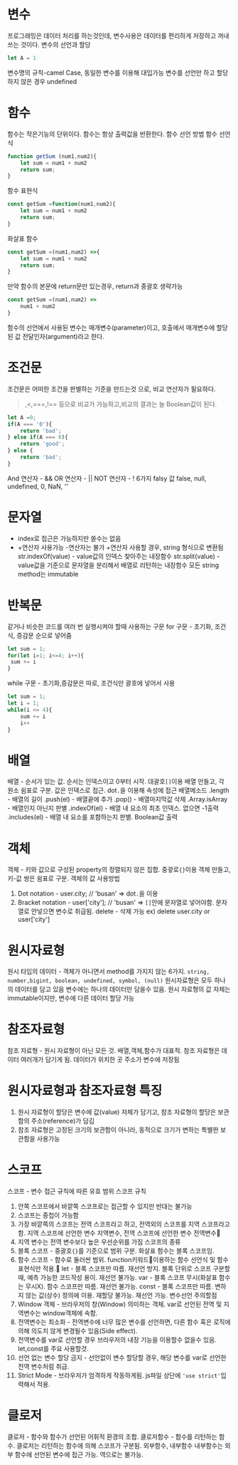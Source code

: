 # 변수
프로그래밍은 데이터 처리를 하는것인데, 변수사용은 데이터를 편리하게 저장하고 꺼내 쓰는 것이다.
변수의 선언과 할당
```js
let A = 1
```
변수명의 규칙-camel Case, 동일한 변수를 이용해 대입가능
변수를 선언만 하고 할당하지 않은 경우 undefined

# 함수
함수는 작은기능의 단위이다. 함수는 항상 출력값을 반환한다.
함수 선언 방법
함수 선언식
```js
function getSum (num1,num2){
    let sum = num1 + num2
    return sum;
}
```
함수 표현식
```js
const getSum =function(num1,num2){
    let sum = num1 + num2
    return sum;
}
```
화살표 함수
```js
const getSum =(num1,num2) =>{
    let sum = num1 + num2
    return sum;
}
```
만약 함수의 본문에 return문만 있는경우, return과 중괄호 생략가능
```js
const getSum =(num1,num2) =>
    num1 + num2
}
```
함수의 선언에서 사용된 변수는 매개변수(parameter)이고, 호출에서 매개변수에 할당된 값 전달인자(argument)라고 한다.

# 조건문
조건문은 어떠한 조건을 판별하는 기준을 만드는것 으로, 비교 연산자가 필요하다.
>,<,===,!== 등으로 비교가 가능하고,비교의 결과는 늘 Boolean값이 된다.
```js
let A =0;
if(A === '0'){
    return 'bad';
} else if(A === 0){
    return 'good';
} else {
    return 'bad';
}
```
And 연산자 - &&
OR 연산자 - ||
NOT 연산자 - !
6가지 falsy 값
false, null, undefined, 0, NaN, ''

# 문자열
- index로 접근은 가능하지만 쓸수는 없음
- +연산자 사용가능 -연산자는 불가 +연산자 사용할 경우, string 형식으로 변환됨
str.indexOf(value) - value값의 인덱스 찾아주는 내장함수
str.split(value) - value값을 기준으로 문자열을 분리해서 배열로 리턴하는 내장함수
모든 string method는 immutable

# 반복문
같거나 비슷한 코드를 여러 번 실행시켜야 할때 사용하는 구문
for 구문 - 초기화, 조건식, 증감문 순으로 넣어줌
```js
let sum = 1;
for(let i=1; i<=4; i++){
 sum += i
}
```
while 구문 - 초기화,증감문은 따로, 조건식만 괄호에 넣어서 사용
```js
let sum = 1;
let i = 1;
while(i <= 4){
    sum += i
    i++
}
```

# 배열 
배열 - 순서가 있는 값. 순서는 인덱스이고 0부터 시작. 대괄호`[]`이용 배열 만들고, 각 원소 쉼표로 구분. 값은 인덱스로 접근. dot`.`을 이용해 속성에 접근
배열메소드
.length - 배열의 길이 
.push(el) - 배열끝에 추가
.pop() - 배열마지막값 삭제
.Array.isArray - 배열인지 아닌지 판별
.indexOf(el) - 배열 내 요소의 최초 인덱스. 없으면 -1출력
.includes(el) - 배열 내 요소를 포함하는지 판별. Boolean값 출력

# 객체
객체 - 키와 값으로 구성된 property의 정렬되지 않은 집합. 중괗로`{}`이용 객체 만들고, 키-값 쌍은 쉼표로 구분.
객체의 값 사용방법
1. Dot notation - user.city; // 'busan' => dot`.`을 이용
2. Bracket notation - user['city']; // 'busan' => `[]`안에 문자열로 넣어야함. 문자열로 안넣으면 변수로 취급됨.
delete - 삭제 가능 ex) delete user.city or user['city']

# 원시자료형
원시 타입의 데이터 - 객체가 아니면서 method를 가지지 않는 6가지. `string, number,bigint, boolean, undefined, symbol, (null)`
원시자료형은 모두 하나의 데이터를 담고 있음 
변수에는 하나의 데이터만 담을수 있음. 원시 자료형의 값 자체는 immutable이지만, 변수에 다른 데이터 할당 가능

# 참조자료형
참조 자료형 - 원시 자료형이 아닌 모든 것. 배열,객체,함수가 대표적. 
참조 자료형은 데이터 여러개가 담기게 됨. 데이터가 위치한 곳 주소가 변수에 저장됨

# 원시자료형과 참조자료형 특징
1. 원시 자료형이 할당은 변수에 값(value) 자체가 담기고, 참조 자료형이 할당은 보관함의 주소(reference)가 담김
2. 참조 자료형은 고정된 크기의 보관함이 아니라, 동적으로 크기가 변하는 특별한 보관함을 사용가능

# 스코프
스코프 - 변수 접근 규칙에 따른 유효 범위
스코프 규칙
1. 안쪽 스코프에서 바깥쪽 스코프로는 접근할 수 있지만 반대는 불가능
2. 스코프는 중첩이 가능함
3. 가장 바깥쪽의 스코프는 전역 스코프라고 하고, 전역외의 스코프를 지역 스코프라고함. 지역 스코프에 선언한 변수 지역변수, 전역 스코프에 선언한 변수 전역변수
4. 지역 변수는 전역 변수보다 높은 우선순위를 가짐
스코프의 종류
1. 블록 스코프 - 중괄호`{}`를 기준으로 범위 구분. 화살표 함수는 블록 스코프임.
2. 함수 스코프 - 함수로 둘러싼 범위. function키워드이용하는 함수 선언식 및 함수 표현식만 적용.
let - 블록 스코프만 따름. 재선언 방지. 블록 단위로 스코프 구분할때, 예측 가능한 코드작성 용이. 재선언 불가능.
var - 블록 스코프 무시(화살표 함수는 무시X). 함수 스코프만 따름. 재선언 불가능.
const - 블록 스코프만 따름. 변하지 않는 값(상수) 정의에 이용. 재할당 불가능. 재선언 가능.
변수선언 주의할점
1. Window 객체 - 브라우저의 창(Window) 의미하는 객체. var로 선언된 전역 및 지역변수는 window객체에 속함.
2. 전역변수는 최소화 - 전역변수에 너무 많은 변수를 선언하면, 다른 함수 혹은 로직에 의해 의도치 않게 변경될수 있음(Side effect).
3. 전역변수를 var로 선언할 경우 브라우저의 내장 기능을 이용할수 없을수 있음. let,const를 주요 사용할것.
4. 선언 없는 변수 할당 금지 - 선언없이 변수 할당할 경우, 해당 변수를 var로 선언한 전역 변수처럼 취급.
5. Strict Mode - 브라우저가 엄격하게 작동하게됨. js파일 상단에 `'use strict'`입력해서 적용.

# 클로저
클로저 - 함수와 함수가 선언된 어휘적 환경의 조합.
클로저함수 - 함수를 리턴하는 함수. 
클로저는 리턴하는 함수에 의해 스코프가 구분됨. 외부함수, 내부함수
내부함수는 외부 함수에 선언된 변수에 접근 가능. 역으로는 불가능.
